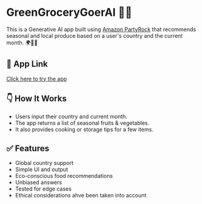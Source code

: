 # GreenGroceryGoerAI 🍏🥦

This is a Generative AI app built using [Amazon PartyRock](https://partyrock.aws) that recommends seasonal and local produce based on a user's country and the current month. 🌍🥕🍓

## 🔗 App Link
[Click here to try the app](https://partyrock.aws/u/joy26/BMrvLltcs/GreenSeason%3A-Local-Produce-Companion )  


## 👇 How It Works
- Users input their country and current month.
- The app returns a list of seasonal fruits & vegetables.
- It also provides cooking or storage tips for a few items.

## ✅ Features
- Global country support
- Simple UI and output
- Eco-conscious food recommendations
- Unbiased answers
- Tested for edge cases
- Ethical considerations ahve been taken into account
